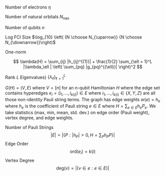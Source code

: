 
Number of electrons $\eta$

Number of natural orbitals $N_{\text{nao}}$

Number of qubits $n$

Log FCI Size $\log_{10} \left( {N \choose N_{\uparrow}} {N \choose N_{\downarrow}}\right)$

One-norm

$$
        \lambda(H) = \sum_{ij} |h_{ij}^{(1)}| + \frac{1}{2} \sum_{\ell = 1}^L |\lambda_\ell | \left( \sum_{pq} |g_{pq}^{(\ell)}| \right)^2
$$

Rank $L$
Eigenvalues} $\{ \lambda_\ell\}_{\ell=1}^L$

 $G(H) = (V,E)$ where $V = [n]$ for an $n$-qubit Hamiltonian $H$ where the edge set contains hyperedges $e_i = (i_1,...,i_{k(i)}) \in E$ where $i_1, ..., i_{k(i)} \in \{X,Y,Z\}$ are all those non-identity Pauli string terms. The graph has edge weights $w(e) = h_e$ where $h_e$ is the coefficient of Pauli string $e \in E$ where $H = \sum_{e \in E} h_e P_e$. We take statistics (max, min, mean, std. dev.) on edge order (Pauli weight), vertex degree, and edge weights.

Number of Pauli Strings 
$$
            |E| = \left|\left\{ P : |h_P| > 0, H=\sum_{P} h_P P \right\} \right|
$$
Edge Order 
$$
\mathrm{ord}(e_i) = k(i)
$$
Vertex Degree
$$
 \mathrm{deg}(v) = |\{ v \in e : e \in E\}|
$$


